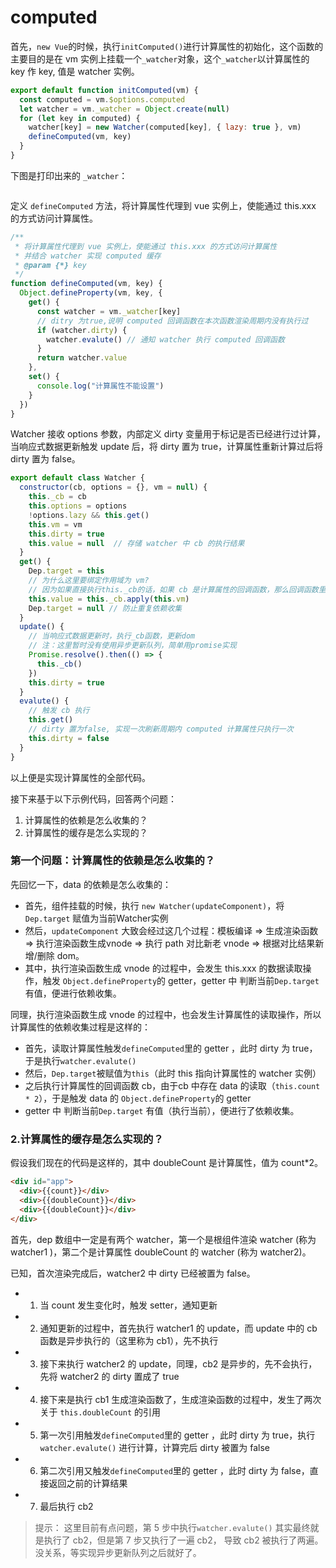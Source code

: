# computed

首先，`new Vue`的时候，执行`initComputed()`进行计算属性的初始化，这个函数的主要目的是在 vm 实例上挂载一个`_watcher`对象，这个`_watcher`以计算属性的 key 作 key, 值是 watcher 实例。
```js
export default function initComputed(vm) {
  const computed = vm.$options.computed
  let watcher = vm._watcher = Object.create(null)
  for (let key in computed) {
    watcher[key] = new Watcher(computed[key], { lazy: true }, vm)
    defineComputed(vm, key)
  }
}
``` 
下图是打印出来的 `_watcher`：

<img :src="$withBase('/imgs/myvue/vue2-computed-init.png')"  style="transform:scale(0.8);">


定义 `defineComputed` 方法，将计算属性代理到 vue 实例上，使能通过 this.xxx 的方式访问计算属性。
```js
/**
 * 将计算属性代理到 vue 实例上，使能通过 this.xxx 的方式访问计算属性
 * 并结合 watcher 实现 computed 缓存
 * @param {*} key 
 */
function defineComputed(vm, key) {
  Object.defineProperty(vm, key, {
    get() {
      const watcher = vm._watcher[key]
      // ditry 为true,说明 computed 回调函数在本次函数渲染周期内没有执行过
      if (watcher.dirty) {
        watcher.evalute() // 通知 watcher 执行 computed 回调函数
      }
      return watcher.value
    },
    set() {
      console.log("计算属性不能设置")
    }
  })
}
```

Watcher 接收 options 参数，内部定义 dirty 变量用于标记是否已经进行过计算，当响应式数据更新触发 update 后，将 dirty 置为 true，计算属性重新计算过后将 dirty 置为 false。

```js
export default class Watcher {
  constructor(cb, options = {}, vm = null) {
    this._cb = cb
    this.options = options
    !options.lazy && this.get()
    this.vm = vm
    this.dirty = true
    this.value = null  // 存储 watcher 中 cb 的执行结果
  }
  get() {
    Dep.target = this
    // 为什么这里要绑定作用域为 vm? 
    // 因为如果直接执行this._cb的话，如果 cb 是计算属性的回调函数，那么回调函数里的 this 指向当前 watcher 实例，会导致回到函数去不到值
    this.value = this._cb.apply(this.vm)
    Dep.target = null // 防止重复依赖收集
  }
  update() {
    // 当响应式数据更新时，执行_cb函数，更新dom
    // 注：这里暂时没有使用异步更新队列，简单用promise实现
    Promise.resolve().then(() => {
      this._cb()
    })
    this.dirty = true
  }
  evalute() {
    // 触发 cb 执行
    this.get()
    // dirty 置为false, 实现一次刷新周期内 computed 计算属性只执行一次
    this.dirty = false
  }
}
```

以上便是实现计算属性的全部代码。

接下来基于以下示例代码，回答两个问题：
1. 计算属性的依赖是怎么收集的？
2. 计算属性的缓存是怎么实现的？
### 第一个问题：计算属性的依赖是怎么收集的？

先回忆一下，data 的依赖是怎么收集的：

- 首先，组件挂载的时候，执行 `new Watcher(updateComponent)`，将`Dep.target` 赋值为当前Watcher实例
- 然后，`updateComponent` 大致会经过这几个过程：模板编译 => 生成渲染函数 => 执行渲染函数生成vnode => 执行 path 对比新老 vnode => 根据对比结果新增/删除 dom。
- 其中，执行渲染函数生成 vnode 的过程中，会发生 this.xxx 的数据读取操作，触发 `Object.defineProperty`的 getter，getter 中 判断当前`Dep.target` 有值，便进行依赖收集。

同理，执行渲染函数生成 vnode 的过程中，也会发生计算属性的读取操作，所以计算属性的依赖收集过程是这样的：

- 首先，读取计算属性触发`defineComputed`里的 getter ，此时 dirty 为 true，于是执行`watcher.evalute()`
- 然后，`Dep.target`被赋值为`this`（此时 this 指向计算属性的 watcher 实例）
- 之后执行计算属性的回调函数 cb，由于cb 中存在 data 的读取（`this.count * 2`），于是触发 data 的 `Object.defineProperty`的 getter
- getter 中 判断当前`Dep.target` 有值（执行当前），便进行了依赖收集。





### 2.计算属性的缓存是怎么实现的？

假设我们现在的代码是这样的，其中 doubleCount 是计算属性，值为 count*2。
```html
<div id="app">
  <div>{{count}}</div>
  <div>{{doubleCount}}</div>
  <div>{{doubleCount}}</div>
</div>
```
首先，dep 数组中一定是有两个 watcher，第一个是根组件渲染 watcher (称为 watcher1 )，第二个是计算属性 doubleCount 的 watcher (称为 watcher2)。

已知，首次渲染完成后，watcher2 中 dirty 已经被置为 false。

- 1. 当 count 发生变化时，触发 setter，通知更新
- 2. 通知更新的过程中，首先执行 watcher1 的 update，而 update 中的 cb 函数是异步执行的（这里称为 cb1），先不执行
- 3. 接下来执行 watcher2 的 update，同理，cb2 是异步的，先不会执行，先将 watcher2 的 dirty 置成了 true
- 4. 接下来是执行 cb1 生成渲染函数了，生成渲染函数的过程中，发生了两次关于 `this.doubleCount` 的引用
- 5. 第一次引用触发`defineComputed`里的 getter ，此时 dirty 为 true，执行`watcher.evalute()` 进行计算，计算完后 dirty 被置为 false
- 6. 第二次引用又触发`defineComputed`里的 getter ，此时 dirty 为 false，直接返回之前的计算结果
- 7. 最后执行 cb2

> 提示：
这里目前有点问题，第 5 步中执行`watcher.evalute()` 其实最终就是执行了 cb2，但是第 7 步又执行了一遍 cb2， 导致 cb2 被执行了两遍。没关系，等实现异步更新队列之后就好了。
